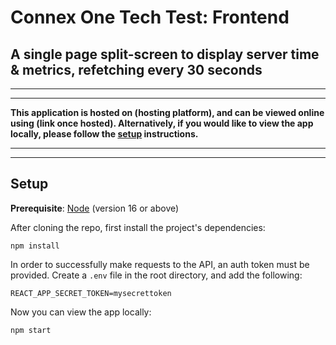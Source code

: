 # Connex One Tech Test: Frontend

## A single page split-screen to display server time & metrics, refetching every 30 seconds

---

---

**This application is hosted on (hosting platform), and can be viewed online using (link once hosted). Alternatively, if you would like to view the app locally, please follow the [setup](#setup) instructions.**

---

---

## Setup

**Prerequisite**: [Node](https://nodejs.org/en/) (version 16 or above)

After cloning the repo, first install the project's dependencies:

`npm install`

In order to successfully make requests to the API, an auth token must be provided. Create a `.env` file in the root directory, and add the following:

`REACT_APP_SECRET_TOKEN=mysecrettoken`

Now you can view the app locally:

`npm start`
